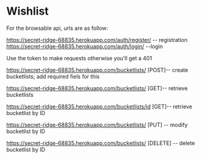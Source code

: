 # Wishlist  

For the browsable api, urls are as follow:

https://secret-ridge-68835.herokuapp.com/auth/register/ -- registration  
https://secret-ridge-68835.herokuapp.com/auth/login/ --login  

Use the token to make requests otherwise you'll get a 401

https://secret-ridge-68835.herokuapp.com/bucketlists/ [POST]-- create bucketlists; add required fiels for this  

https://secret-ridge-68835.herokuapp.com/bucketlists/ [GET]-- retrieve bucketlists  

https://secret-ridge-68835.herokuapp.com/bucketlists/id [GET]-- retrieve bucketlist by ID  

https://secret-ridge-68835.herokuapp.com/bucketlists/ [PUT] -- modify bucketlist by ID

https://secret-ridge-68835.herokuapp.com/bucketlists/ [DELETE] -- delete bucketlist by ID
